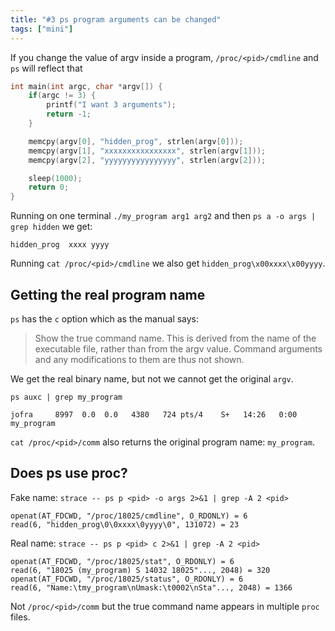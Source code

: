 ```yaml
---
title: "#3 ps program arguments can be changed"
tags: ["mini"]
---
```


If you change the value of argv inside a program, `/proc/<pid>/cmdline` and `ps` will reflect that

```c
int main(int argc, char *argv[]) {
    if(argc != 3) {
        printf("I want 3 arguments");
        return -1;
    }

    memcpy(argv[0], "hidden_prog", strlen(argv[0]));
    memcpy(argv[1], "xxxxxxxxxxxxxxxx", strlen(argv[1]));
    memcpy(argv[2], "yyyyyyyyyyyyyyyy", strlen(argv[2]));

    sleep(1000);
    return 0;
}
```

Running on one terminal `./my_program arg1 arg2` and then `ps a -o args | grep hidden` we get:
```
hidden_prog  xxxx yyyy
```

Running `cat /proc/<pid>/cmdline` we also get `hidden_prog\x00xxxx\x00yyyy`.

## Getting the real program name
`ps` has the `c` option which as the manual says:
 > Show the true command name. This is derived from the name of the executable file, rather than from the argv value. Command arguments and any modifications to them are thus not shown.

We get the real binary name, but not we cannot get the original `argv`.

`ps auxc | grep my_program`
```
jofra     8997  0.0  0.0   4380   724 pts/4    S+   14:26   0:00 my_program
```

`cat /proc/<pid>/comm` also returns the original program name: `my_program`.

## Does ps use proc?
Fake name: `strace -- ps p <pid> -o args 2>&1 | grep -A 2 <pid>`
```
openat(AT_FDCWD, "/proc/18025/cmdline", O_RDONLY) = 6
read(6, "hidden_prog\0\0xxxx\0yyyy\0", 131072) = 23
```

Real name: `strace -- ps p <pid> c 2>&1 | grep -A 2 <pid>`
```
openat(AT_FDCWD, "/proc/18025/stat", O_RDONLY) = 6
read(6, "18025 (my_program) S 14032 18025"..., 2048) = 320
openat(AT_FDCWD, "/proc/18025/status", O_RDONLY) = 6
read(6, "Name:\tmy_program\nUmask:\t0002\nSta"..., 2048) = 1366
```

Not `/proc/<pid>/comm` but the true command name appears in multiple `proc` files.
